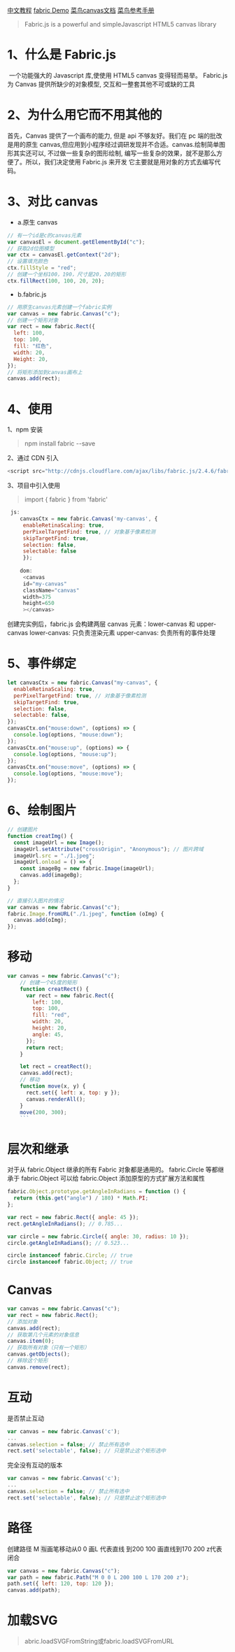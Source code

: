 [中文教程](https://github.com/Rookie-Birds/Fabric-Tutorial_zh-CN/blob/master/README.md)
[fabric Demo](http://fabricjs.com/demos/)
[菜鸟canvas文档](https://www.runoob.com/html/html5-canvas.html)
[菜鸟参考手册](https://www.runoob.com/tags/ref-canvas.html)

> Fabric.js is a powerful and simpleJavascript HTML5 canvas library

# 1、什么是 Fabric.js

​ 一个功能强大的 Javascript 库,使使用 HTML5 canvas 变得轻而易举。
​ Fabric.js 为 Canvas 提供所缺少的对象模型, 交互和一整套其他不可或缺的工具

# 2、为什么用它而不用其他的

首先，Canvas 提供了一个画布的能力, 但是 api 不够友好。我们在 pc 端的批改是用的原生 canvas,但应用到小程序经过调研发现并不合适。canvas.绘制简单图形其实还可以, 不过做一些复杂的图形绘制, 编写一些复杂的效果，就不是那么方便了。所以，我们决定使用 Fabric.js 来开发
它主要就是用对象的方式去编写代码。

# 3、对比 canvas

- a.原生 canvas

```js
// 有一个id是c的canvas元素
var canvasEl = document.getElementById("c");
// 获取2d位图模型
var ctx = canvasEl.getContext("2d");
// 设置填充颜色
ctx.fillStyle = "red";
// 创建一个坐标100，190，尺寸是20，20的矩形
ctx.fillRect(100, 100, 20, 20);
```

- b.fabric.js

```js
// 用原生canvas元素创建一个fabric实例
var canvas = new fabric.Canvas("c");
// 创建一个矩形对象
var rect = new fabric.Rect({
  left: 100,
  top: 100,
  fill: "红色",
  width: 20,
  Height: 20,
});
// 将矩形添加到canvas画布上
canvas.add(rect);
```

# 4、使用

1、npm 安装

> npm install fabric --save

2、通过 CDN 引入

```js
<script src="http://cdnjs.cloudflare.com/ajax/libs/fabric.js/2.4.6/fabric.min.js"></script>
```

3、项目中引入使用

> import { fabric } from 'fabric'

```js
 js:
    canvasCtx = new fabric.Canvas('my-canvas', {
     enableRetinaScaling: true,
     perPixelTargetFind: true, // 对象基于像素检测
     skipTargetFind: true,
     selection: false,
     selectable: false
     });
    ​
    dom:
     <canvas
     id="my-canvas"
     className="canvas"
     width=375
     height=650
     ></canvas>
```

创建完实例后，fabric.js 会构建两层 canvas 元素：lower-canvas 和 upper-canvas
lower-canvas: 只负责渲染元素
upper-canvas: 负责所有的事件处理

# 5、事件绑定

```js
let canvasCtx = new fabric.Canvas("my-canvas", {
  enableRetinaScaling: true,
  perPixelTargetFind: true, // 对象基于像素检测
  skipTargetFind: true,
  selection: false,
  selectable: false,
});
canvasCtx.on("mouse:down", (options) => {
  console.log(options, "mouse:down");
});
canvasCtx.on("mouse:up", (options) => {
  console.log(options, "mouse:up");
});
canvasCtx.on("mouse:move", (options) => {
  console.log(options, "mouse:move");
});
```

# 6、绘制图片

```js
// 创建图片
function creatImg() {
  const imageUrl = new Image();
  imageUrl.setAttribute("crossOrigin", "Anonymous"); // 图片跨域
  imageUrl.src = "./1.jpeg";
  imageUrl.onload = () => {
    const imageBg = new fabric.Image(imageUrl);
    canvas.add(imageBg);
  };
}

// 直接引入图片的情况
var canvas = new fabric.Canvas("c");
fabric.Image.fromURL("./1.jpeg", function (oImg) {
  canvas.add(oImg);
});
```

# 移动

````js
var canvas = new fabric.Canvas("c");
    // 创建一个45度的矩形
    function creatRect() {
      var rect = new fabric.Rect({
        left: 100,
        top: 100,
        fill: "red",
        width: 20,
        height: 20,
        angle: 45,
      });
      return rect;
    }

    let rect = creatRect();
    canvas.add(rect);
    // 移动
    function move(x, y) {
      rect.set({ left: x, top: y });
      canvas.renderAll();
    }
    move(200, 300);
    ```
````

# 层次和继承

对于从 fabric.Object 继承的所有 Fabric 对象都是通用的。
fabric.Circle 等都继承于 fabric.Object
可以给 fabric.Object 添加原型的方式扩展方法和属性

```js
fabric.Object.prototype.getAngleInRadians = function () {
  return (this.get("angle") / 180) * Math.PI;
};

var rect = new fabric.Rect({ angle: 45 });
rect.getAngleInRadians(); // 0.785...

var circle = new fabric.Circle({ angle: 30, radius: 10 });
circle.getAngleInRadians(); // 0.523...

circle instanceof fabric.Circle; // true
circle instanceof fabric.Object; // true
```

# Canvas

```js
var canvas = new fabric.Canvas("c");
var rect = new fabric.Rect();
// 添加对象
canvas.add(rect);
// 获取第几个元素的对象信息
canvas.item(0);
// 获取所有对象（只有一个矩形）
canvas.getObjects();
// 移除这个矩形
canvas.remove(rect);
```

# 互动

是否禁止互动

```js
var canvas = new fabric.Canvas('c');
...
canvas.selection = false; // 禁止所有选中
rect.set('selectable', false); // 只是禁止这个矩形选中
```

完全没有互动的版本

```js
var canvas = new fabric.Canvas('c');
...
canvas.selection = false; // 禁止所有选中
rect.set('selectable', false); // 只是禁止这个矩形选中
```

# 路径

创建路径 M 🈯️画笔移动从0 0 画L 代表直线 到200 100 画直线到170 200 z代表闭合
```js
var canvas = new fabric.Canvas("c");
var path = new fabric.Path("M 0 0 L 200 100 L 170 200 z");
path.set({ left: 120, top: 120 });
canvas.add(path);
```

# 加载SVG
> abric.loadSVGFromString或fabric.loadSVGFromURL